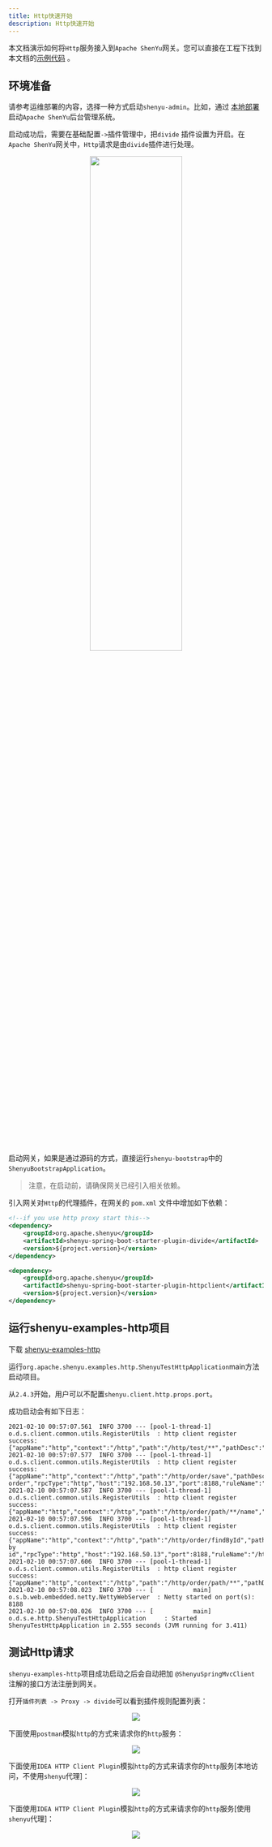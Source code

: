 ```yaml
---
title: Http快速开始
description: Http快速开始
---
```


本文档演示如何将`Http`服务接入到`Apache ShenYu`网关。您可以直接在工程下找到本文档的[示例代码](https://github.com/apache/shenyu/tree/master/shenyu-examples/shenyu-examples-http) 。

## 环境准备

请参考运维部署的内容，选择一种方式启动`shenyu-admin`。比如，通过 [本地部署](../deployment/deployment-local) 启动`Apache ShenYu`后台管理系统。

启动成功后，需要在基础配置`->`插件管理中，把`divide` 插件设置为开启。在`Apache ShenYu`网关中，`Http`请求是由`divide`插件进行处理。

<p align="center">
     <img src="/img/shenyu/quick-start/http/http-plugin-enable.png" width="60%" height="50%" />
</p>

启动网关，如果是通过源码的方式，直接运行`shenyu-bootstrap`中的`ShenyuBootstrapApplication`。

> 注意，在启动前，请确保网关已经引入相关依赖。

引入网关对`Http`的代理插件，在网关的 `pom.xml` 文件中增加如下依赖：

```xml
<!--if you use http proxy start this-->
<dependency>
    <groupId>org.apache.shenyu</groupId>
    <artifactId>shenyu-spring-boot-starter-plugin-divide</artifactId>
    <version>${project.version}</version>
</dependency>

<dependency>
    <groupId>org.apache.shenyu</groupId>
    <artifactId>shenyu-spring-boot-starter-plugin-httpclient</artifactId>
    <version>${project.version}</version>
</dependency>
```


## 运行shenyu-examples-http项目

下载 [shenyu-examples-http](https://github.com/apache/shenyu/tree/master/shenyu-examples/shenyu-examples-http)

运行`org.apache.shenyu.examples.http.ShenyuTestHttpApplication`main方法启动项目。

从`2.4.3`开始，用户可以不配置`shenyu.client.http.props.port`。

成功启动会有如下日志：

```shell
2021-02-10 00:57:07.561  INFO 3700 --- [pool-1-thread-1] o.d.s.client.common.utils.RegisterUtils  : http client register success: {"appName":"http","context":"/http","path":"/http/test/**","pathDesc":"","rpcType":"http","host":"192.168.50.13","port":8188,"ruleName":"/http/test/**","enabled":true,"registerMetaData":false} 
2021-02-10 00:57:07.577  INFO 3700 --- [pool-1-thread-1] o.d.s.client.common.utils.RegisterUtils  : http client register success: {"appName":"http","context":"/http","path":"/http/order/save","pathDesc":"Save order","rpcType":"http","host":"192.168.50.13","port":8188,"ruleName":"/http/order/save","enabled":true,"registerMetaData":false} 
2021-02-10 00:57:07.587  INFO 3700 --- [pool-1-thread-1] o.d.s.client.common.utils.RegisterUtils  : http client register success: {"appName":"http","context":"/http","path":"/http/order/path/**/name","pathDesc":"","rpcType":"http","host":"192.168.50.13","port":8188,"ruleName":"/http/order/path/**/name","enabled":true,"registerMetaData":false} 
2021-02-10 00:57:07.596  INFO 3700 --- [pool-1-thread-1] o.d.s.client.common.utils.RegisterUtils  : http client register success: {"appName":"http","context":"/http","path":"/http/order/findById","pathDesc":"Find by id","rpcType":"http","host":"192.168.50.13","port":8188,"ruleName":"/http/order/findById","enabled":true,"registerMetaData":false} 
2021-02-10 00:57:07.606  INFO 3700 --- [pool-1-thread-1] o.d.s.client.common.utils.RegisterUtils  : http client register success: {"appName":"http","context":"/http","path":"/http/order/path/**","pathDesc":"","rpcType":"http","host":"192.168.50.13","port":8188,"ruleName":"/http/order/path/**","enabled":true,"registerMetaData":false} 
2021-02-10 00:57:08.023  INFO 3700 --- [           main] o.s.b.web.embedded.netty.NettyWebServer  : Netty started on port(s): 8188
2021-02-10 00:57:08.026  INFO 3700 --- [           main] o.d.s.e.http.ShenyuTestHttpApplication     : Started ShenyuTestHttpApplication in 2.555 seconds (JVM running for 3.411) 
```

## 测试Http请求

`shenyu-examples-http`项目成功启动之后会自动把加 `@ShenyuSpringMvcClient` 注解的接口方法注册到网关。

打开`插件列表 -> Proxy -> divide`可以看到插件规则配置列表：

<p align="center">
      <img src="/img/shenyu/quick-start/http/http-plugin-enable.png"/>
</p>

下面使用`postman`模拟`http`的方式来请求你的`http`服务：

<p align="center">
      <img src="/img/shenyu/quick-start/http/postman-test.png"/>
</p>

下面使用`IDEA HTTP Client Plugin`模拟`http`的方式来请求你的`http`服务[本地访问，不使用`shenyu`代理]：

<p align="center">
      <img src="/img/shenyu/quick-start/http/idea-http-test-local.png"/>
</p>

下面使用`IDEA HTTP Client Plugin`模拟`http`的方式来请求你的`http`服务[使用`shenyu`代理]：

<p align="center">
      <img src="/img/shenyu/quick-start/http/idea-http-test-proxy.png"/>
</p>
